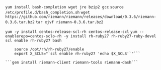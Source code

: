 ```yum install bash-completion wget jre bzip2 gcc```
```source /etc/profile.d/bash_completion.sh```
```wget https://github.com/riemann/riemann/releases/download/0.3.6/riemann-0.3.6.tar.bz2```
```tar xjvf riemann-0.3.6.tar.bz2```


```yum -y install centos-release-scl-rh centos-release-scl```
```yum --enablerepo=centos-sclo-rh -y install rh-ruby27 rh-ruby27-ruby-devel```
```scl enable rh-ruby27 bash```

```vi /etc/profile.d/rh-ruby27.sh
    source /opt/rh/rh-ruby27/enable
    export X_SCLS="`scl enable rh-ruby27 'echo $X_SCLS'`"```

```gem install riemann-client riemann-tools riemann-dash```
